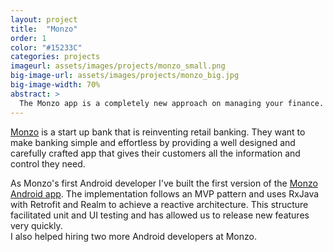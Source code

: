 ```yaml
---
layout: project
title:  "Monzo"
order: 1
color: "#15233C"
categories: projects
imageurl: assets/images/projects/monzo_small.png
big-image-url: assets/images/projects/monzo_big.jpg
big-image-width: 70%
abstract: >
  The Monzo app is a completely new approach on managing your finance. It updates your balance instantly, gives intelligent notifications, and is easy to use. <br>I had the pleasure of building the first version of the Monzo Android app.
---
```


[Monzo](https://monzo.com) is a start up bank that is reinventing retail banking. They want to make banking simple and effortless by providing a well designed and carefully crafted app that gives their customers all the information and control they need.

As Monzo's first Android developer I've built the first version of the [Monzo Android app](https://play.google.com/store/apps/details?id=co.uk.getmondo&hl=en). The implementation follows an MVP pattern and uses RxJava with Retrofit and Realm to achieve a reactive architecture. This structure facilitated unit and UI testing and has allowed us to release new features very quickly.  
I also helped hiring two more Android developers at Monzo.
